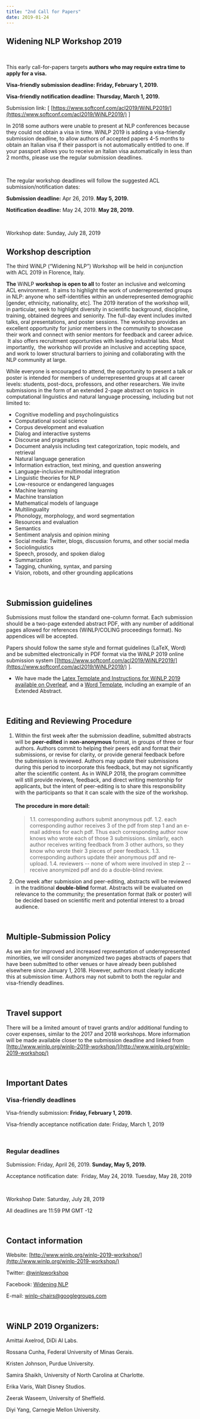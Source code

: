 ```yaml
---
title: "2nd Call for Papers"
date: 2019-01-24
---
```


## Widening NLP Workshop 2019

 

This early call-for-papers targets **authors who may require extra time to apply for a visa.**

**Visa-friendly submission deadline: Friday, February 1, 2019.**

**Visa-friendly notification deadline: Thursday, March 1, 2019.**

Submission link: \[ [https://www.softconf.com/acl2019/WiNLP2019/](https://www.softconf.com/acl2019/WiNLP2019/) \]

In 2018 some authors were unable to present at NLP conferences because they could not obtain a visa in time. WiNLP 2019 is adding a visa-friendly submission deadline, to allow authors of accepted papers 4-5 months to obtain an Italian visa if their passport is not automatically entitled to one. If your passport allows you to receive an Italian visa automatically in less than 2 months, please use the regular submission deadlines.

 

The regular workshop deadlines will follow the suggested ACL submission/notification dates:

**Submission deadline:** Apr 26, 2019. **May 5, 2019.**

**Notification deadline:** May 24, 2019. **May 28, 2019.**

 

Workshop date: Sunday, July 28, 2019

## Workshop description

The third WiNLP (“Widening NLP”) Workshop will be held in conjunction with ACL 2019 in Florence, Italy.

**The** WiNLP **workshop is open to all** to foster an inclusive and welcoming ACL environment.  It aims to highlight the work of underrepresented groups in NLP: anyone who self-identifies within an underrepresented demographic \[gender, ethnicity, nationality, etc\]. The 2019 iteration of the workshop will, in particular, seek to highlight diversity in scientific background, discipline, training, obtained degrees and seniority. The full-day event includes invited talks, oral presentations, and poster sessions. The workshop provides an excellent opportunity for junior members in the community to showcase their work and connect with senior mentors for feedback and career advice.  It also offers recruitment opportunities with leading industrial labs. Most importantly,  the workshop will provide an inclusive and accepting space, and work to lower structural barriers to joining and collaborating with the NLP community at large.

While everyone is encouraged to attend, the opportunity to present a talk or poster is intended for members of underrepresented groups at all career levels: students, post-docs, professors, and other researchers. We invite submissions in the form of an extended 2-page abstract on topics in computational linguistics and natural language processing, including but not limited to:

- Cognitive modelling and psycholinguistics
- Computational social science
- Corpus development and evaluation
- Dialog and interactive systems
- Discourse and pragmatics
- Document analysis including text categorization, topic models, and retrieval
- Natural language generation
- Information extraction, text mining, and question answering
- Language-inclusive multimodal integration
- Linguistic theories for NLP
- Low-resource or endangered languages
- Machine learning
- Machine translation
- Mathematical models of language
- Multilinguality
- Phonology, morphology, and word segmentation
- Resources and evaluation
- Semantics
- Sentiment analysis and opinion mining
- Social media: Twitter, blogs, discussion forums, and other social media
- Sociolinguistics
- Speech, prosody, and spoken dialog
- Summarization
- Tagging, chunking, syntax, and parsing
- Vision, robots, and other grounding applications

 

## Submission guidelines

Submissions must follow the standard one-column format. Each submission should be a two-page extended abstract PDF, with any number of additional pages allowed for references (WiNLP/COLING proceedings format). No appendices will be accepted.

Papers should follow the same style and format guidelines (LaTeX, Word) and be submitted electronically in PDF format via the WiNLP 2019 online submission system \[[https://www.softconf.com/acl2019/WiNLP2019/](https://www.softconf.com/acl2019/WiNLP2019/) \].

- We have made the [Latex Template and Instructions for WiNLP 2019 available on Overleaf](https://www.overleaf.com/latex/templates/instructions-for-winlp-2019/mhxmjzrcrzrr), and a [Word Template](http://www.winlp.org/wp-content/uploads/2019/03/WiNLP19_Template.docx), including an example of an Extended Abstract.

 

## Editing and Reviewing Procedure

1. Within the first week after the submission deadline, submitted abstracts will be **peer-edited** in **non-anonymous** format, in groups of three or four authors. Authors commit to helping their peers edit and format their submissions, or revise for clarity, or provide general feedback before the submission is reviewed. Authors may update their submissions during this period to incorporate this feedback, but may not significantly alter the scientific content. As in WiNLP 2018, the program committee will still provide reviews, feedback, and direct writing mentorship for applicants, but the intent of peer-editing is to share this responsibility with the participants so that it can scale with the size of the workshop.
    
    #### The procedure in more detail:
    
    > 1.1. corresponding authors submit anonymous pdf. 1.2. each corresponding author receives 3 of the pdf from step 1 and an e-mail address for each pdf. Thus each corresponding author now knows who wrote each of those 3 submissions. similarly, each author receives writing feedback from 3 other authors, so they know who wrote their 3 pieces of peer feedback. 1.3. corresponding authors update their anonymous pdf and re-upload. 1.4. reviewers -- none of whom were involved in step 2 -- receive anonymized pdf and do a double-blind review.
    
2. One week after submission and peer-editing, abstracts will be reviewed in the traditional **double-blind** format. Abstracts will be evaluated on relevance to the community; the presentation format (talk or poster) will be decided based on scientific merit and potential interest to a broad audience.

 

## Multiple-Submission Policy

As we aim for improved and increased representation of underrepresented minorities, we will consider anonymized two pages abstracts of papers that have been submitted to other venues or have already been published elsewhere since January 1, 2018. However, authors must clearly indicate this at submission time. Authors may not submit to both the regular and visa-friendly deadlines.

 

## Travel support

There will be a limited amount of travel grants and/or additional funding to cover expenses, similar to the 2017 and 2018 workshops. More information will be made available closer to the submission deadline and linked from [http://www.winlp.org/winlp-2019-workshop/](http://www.winlp.org/winlp-2019-workshop/)

 

## Important Dates

### Visa-friendly deadlines

Visa-friendly submission: **Friday, February 1, 2019.**

Visa-friendly acceptance notification date: Friday, March 1, 2019

 

### Regular deadlines

Submission: Friday, April 26, 2019. **Sunday, May 5, 2019.**

Acceptance notification date:  Friday, May 24, 2019. Tuesday, May 28, 2019

 

Workshop Date: Saturday, July 28, 2019

All deadlines are 11:59 PM GMT -12

 

## Contact information

Website: [http://www.winlp.org/winlp-2019-workshop/](http://www.winlp.org/winlp-2019-workshop/)

Twitter: [@winlpworkshop](https://twitter.com/WiNLPWorkshop)

Facebook: [Widening NLP](https://www.facebook.com/WideningNLP)

E-mail: [winlp-chairs@googlegroups.com](mailto:winlp-chairs@googlegroups.com)

 

## WiNLP 2019 Organizers:

Amittai Axelrod, DiDi AI Labs.

Rossana Cunha, Federal University of Minas Gerais.

Kristen Johnson, Purdue University.

Samira Shaikh, University of North Carolina at Charlotte.

Erika Varis, Walt Disney Studios.

Zeerak Waseem, University of Sheffield.

Diyi Yang, Carnegie Mellon University.
